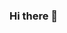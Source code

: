 ### Hi there 👋

<!--
**CrismotinDev/CrismotinDev** is a ✨ _special_ ✨ repository because its `README.md` (this file) appears on your GitHub profile.

- 🌱 I’m currently learning Java, c#, javascript, Html, Css
-👯 I’m looking  adquirir maior conhecimento nas tecnologias
- 
Eu sou Cristiane, apaixonada por diversas áreas desse mundo maravilhoso da tecnologia. Cursando ADS no Instituto Federal do Paraná

Link do meu Linkedin: https://www.linkedin.com/in/cristiane-motin-64939b163/

Vamos nos conectar??#
